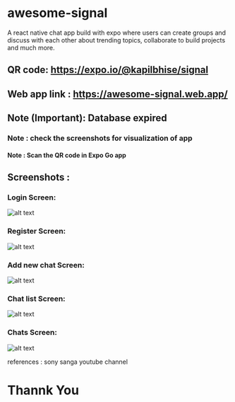 # awesome-signal

A react native chat app build with expo where users can create groups and discuss with each other about trending topics, collaborate to build projects and much more.

## QR code: https://expo.io/@kapilbhise/signal

## Web app link : https://awesome-signal.web.app/

## Note (Important): Database expired 
### Note : check the screenshots for visualization of app

#### Note : Scan the QR code in Expo Go app

## Screenshots :

### Login Screen:

![alt text](https://github.com/kapilbhise/awesome-signal/blob/main/screenshots/Screenshot_2021-06-10-18-03-01-112_host.exp.exponent.jpg?raw=true)

### Register Screen:

![alt text](https://github.com/kapilbhise/awesome-signal/blob/main/screenshots/Screenshot_2021-06-10-18-03-06-984_host.exp.exponent.jpg?raw=true)

### Add new chat Screen:

![alt text](https://github.com/kapilbhise/awesome-signal/blob/main/screenshots/Screenshot_2021-06-10-18-59-01-940_host.exp.exponent.jpg?raw=true)

### Chat list Screen:

![alt text](https://github.com/kapilbhise/awesome-signal/blob/main/screenshots/Screenshot_2021-06-10-18-02-13-658_host.exp.exponent.jpg?raw=true)

### Chats Screen:

![alt text](https://github.com/kapilbhise/awesome-signal/blob/main/screenshots/Screenshot_2021-06-10-18-02-06-850_host.exp.exponent.jpg?raw=true)

references : sony sanga youtube channel

# Thannk You